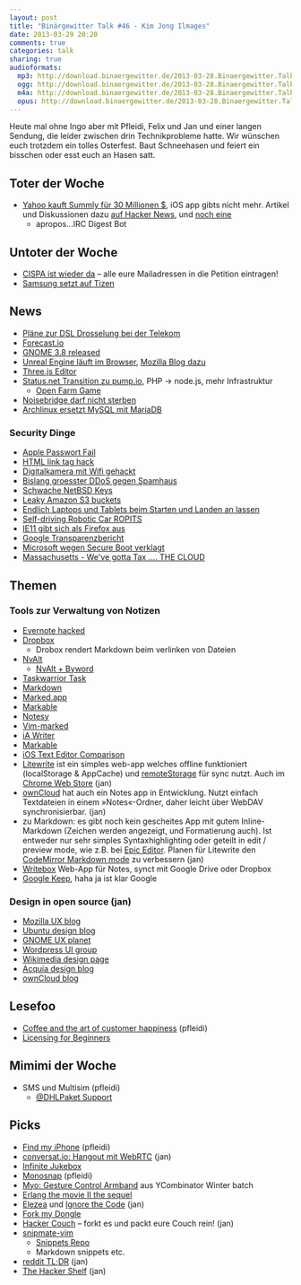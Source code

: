 ```yaml
---
layout: post
title: "Binärgewitter Talk #46 - Kim Jong Ilmages"
date: 2013-03-29 20:20
comments: true
categories: talk
sharing: true
audioformats:
  mp3: http://download.binaergewitter.de/2013-03-28.Binaergewitter.Talk.46.mp3
  ogg: http://download.binaergewitter.de/2013-03-28.Binaergewitter.Talk.46.ogg
  m4a: http://download.binaergewitter.de/2013-03-28.Binaergewitter.Talk.46.mp3
  opus: http://download.binaergewitter.de/2013-03-28.Binaergewitter.Talk.46.mp3
---
```

Heute mal ohne Ingo aber mit Pfleidi, Felix und Jan und einer langen Sendung, die leider zwischen drin Technikprobleme hatte. Wir wünschen euch trotzdem ein tolles Osterfest. Baut Schneehasen und feiert 
ein bisschen oder esst euch an Hasen satt.

## Toter der Woche

- [Yahoo kauft Summly für 30 Millionen $]( http://ycorpblog.com/2013/03/25/yahoo-to-acquire-summly/ ), iOS app gibts nicht mehr. Artikel und Diskussionen dazu [auf Hacker News]( 
https://news.ycombinator.com/item?id=5442290 ), und [noch eine]( https://news.ycombinator.com/item?id=5445159 )
    - apropos...IRC Digest Bot

## Untoter der Woche

- [CISPA ist wieder da]( http://www.cispaisback.org/ ) – alle eure Mailadressen in die Petition eintragen!
- [Samsung setzt auf Tizen]( http://www.osnews.com/story/26865/Samsung_s_future_is_Tizen_not_Android )


## News

- [Pläne zur DSL Drosselung bei der Telekom]( http://fanboys.fm/drossel/ )
- [Forecast.io]( http://forecast.io/ )
- [GNOME 3.8 released]( https://www.gnome.org/news/2013/03/gnome-3-8-released/ )
- [Unreal Engine läuft im Browser]( http://www.golem.de/news/html5-unreal-engine-laeuft-nativ-im-browser-1303-98432.html ), [Mozilla Blog dazu]( 
https://blog.mozilla.org/blog/2013/03/27/mozilla-is-unlocking-the-power-of-the-web-as-a-platform-for-gaming/ )
- [Three.js Editor]( http://mrdoob.github.com/three.js/editor/ )
- [Status.net Transition zu pump.io]( https://lwn.net/SubscriberLink/544347/d9c904117b4824d1/ ), PHP -> node.js, mehr Infrastruktur
  - [Open Farm Game]( https://openfarmgame.com/ )
- [Noisebridge darf nicht sterben]( https://www.noisebridge.net/pipermail/noisebridge-discuss/2013-March/035494.html )
- [Archlinux ersetzt MySQL mit MariaDB]( https://www.archlinux.org/news/mariadb-replaces-mysql-in-repositories/ )

### Security Dinge

- [Apple Passwort Fail]( http://venturebeat.com/2013/03/22/apple-password-flaw/ )
- [HTML link tag hack]( http://hackaday.com/2013/03/23/html-link-tag-hack-sends-you-to-the-wrong-place/ )
- [Digitalkamera mit Wifi gehackt]( http://www.net-security.org/secworld.php?id=14651 )
- [Bislang groesster DDoS gegen Spamhaus]( http://www.gulli.com/news/21132-massive-ddos-angriffe-gegen-spamhaus-2013-03-27 )
- [Schwache NetBSD Keys]( http://www.theregister.co.uk/2013/03/26/netbsd_crypto_bug/ )
- [Leaky Amazon S3 buckets]( http://www.v3.co.uk/v3-uk/news/2258192/leaky-amazon-s3-buckets-put-thousands-of-company-secrets-at-risk )
- [Endlich Laptops und Tablets beim Starten und Landen an lassen]( http://9to5google.com/2013/03/25/faa-expected-to-allow-tablet-and-laptop-use-during-take-off-landing-this-year/ )
- [Self-driving Robotic Car ROPITS]( http://www.shiotsu-used-car.com/blog/hitachi-selfdrivingroboticcar-ropits.htm )
- [IE11 gibt sich als Firefox aus]( http://www.neowin.net/news/ie11-to-appear-as-firefox-to-avoid-legacy-ie-css )
- [Google Transparenzbericht]( http://www.google.com/transparencyreport/removals/ )
- [Microsoft wegen Secure Boot verklagt]( http://www.heise.de/open/meldung/Microsoft-wegen-Secure-Boot-verklagt-1830704.html )
- [Massachusetts - We've gotta Tax .... THE CLOUD]( http://slashdot.org/topic/cloud/massachusetts-considering-a-tax-on-the-cloud/ )

## Themen

### Tools zur Verwaltung von Notizen

- [Evernote hacked]( http://www.cnn.com/2013/03/04/tech/web/evernote-hacked )
- [Dropbox]( http://www.dropbox.com/ )
  - Drobox rendert Markdown beim verlinken von Dateien
- [NvAlt]( http://brettterpstra.com/projects/nvalt/ )
  * [NvAlt + Byword]( http://bettermess.com/nvalt-and-byword/ )
- [Taskwarrior Task](http://taskwarrior.org/projects/show/taskwarrior )
- [Markdown]( http://daringfireball.net/projects/markdown/ )
- [Marked.app]( http://markedapp.com/ )
- [Markable]( http://markable.in/ )
- [Notesy]( http://notesy-app.com/ )
- [Vim-marked]( https://github.com/itspriddle/vim-marked )
- [iA Writer]( http://www.iawriter.com/mac/ )
- [Markable]( http://markable.in/ )
- [iOS Text Editor Comparison]( http://brettterpstra.com/ios-text-editors/ )
- [Litewrite]( http://litewrite.net ) ist ein simples web-app welches offline funktioniert (localStorage & AppCache) und [remoteStorage]( http://remotestorage.io ) für sync nutzt. Auch im [Chrome Web 
Store]( https://chrome.google.com/webstore/detail/litewrite/cbdonnipllnmnkbmeopncohocjggmdkk ) (jan)
- [ownCloud]( http://owncloud.org ) hat auch ein Notes app in Entwicklung. Nutzt einfach Textdateien in einem »Notes«-Ordner, daher leicht über WebDAV synchronisierbar. (jan)
- zu Markdown: es gibt noch kein gescheites App mit gutem Inline-Markdown (Zeichen werden angezeigt, und Formatierung auch). Ist entweder nur sehr simples Syntaxhighlighting oder geteilt in edit / preview 
mode, wie z.B. bei [Epic Editor]( http://epiceditor.com ). Planen für Litewrite den [CodeMirror Markdown mode]( http://codemirror.net/mode/markdown/index.html ) zu verbessern (jan)
- [Writebox]( https://write-box.appspot.com/ ) Web-App für Notes, synct mit Google Drive oder Dropbox
- [Google Keep]( https://drive.google.com/keep/ ), haha ja ist klar Google


### Design in open source (jan)

- [Mozilla UX blog]( https://blog.mozilla.org/ux/ )
- [Ubuntu design blog]( http://design.canonical.com/ )
- [GNOME UX planet]( https://planet.gnome.org/ux/ )
- [Wordpress UI group]( https://make.wordpress.org/ui/ )
- [Wikimedia design page]( https://www.mediawiki.org/wiki/Design )
- [Acquia design blog]( http://www.acquia.com/blog/design )
- [ownCloud blog]( https://owncloud.com/blog/category/community )


## Lesefoo

- [Coffee and the art of customer happiness]( http://www.paperplanes.de//2013/1/16/coffee-and-the-art-of-customer-happiness.html ) (pfleidi)
- [Licensing for Beginners]( https://joepie91.wordpress.com/2013/03/21/licensing-for-beginners/ )


## Mimimi der Woche

- SMS und Multisim (pfleidi)
    * [@DHLPaket Support]( https://twitter.com/dhlpaket )


## Picks

- [Find my iPhone]( http://www.apple.com/iphone/icloud/#find ) (pfleidi)
- [conversat.io: Hangout mit WebRTC]( http://conversat.io/binaergewitter ) (jan)
- [Infinite Jukebox]( http://labs.echonest.com/Uploader/index.html )
- [Monosnap]( http://monosnap.com/ ) (pfleidi)
- [Myo: Gesture Control Armband]( https://getmyo.com/ ) aus YCombinator Winter batch
- [Erlang the movie II the sequel]( http://www.gar1t.com/blog/2013/03/21/erlang-the-movie-ii-the-sequel/ )
- [Elezea]( http://www.elezea.com/ ) und [Ignore the Code]( http://ignorethecode.net/blog/ ) (jan)
- [Fork my Dongle]( http://forkmydongle.com/ )
- [Hacker Couch]( http://github.com/jancborchardt/hackercouch ) – forkt es und packt eure Couch rein! (jan)
- [snipmate-vim]( https://github.com/garbas/vim-snipmate )
    - [Snippets Repo]( https://github.com/honza/snipmate-snippets )
    - Markdown snippets etc.
- [reddit TL;DR]( http://www.reddit.com/r/tldr ) (jan)
- [The Hacker Shelf]( http://hackershelf.com/browse/ ) (jan)
